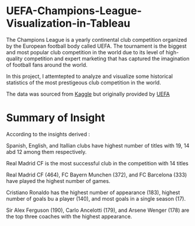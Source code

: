 # UEFA-Champions-League-Visualization-in-Tableau

The Champions League is a yearly continental club competition organized by the European football body called UEFA. The tournament is the biggest and most popular club competition in the world due to its level of high-quality competition and expert marketing that has captured the imagination of football fans around the world.

In this project, I attemtepted to analyze and visualize some historical statistics of the most prestigeous club competition in the world.

The data was sourced from [Kaggle](https://www.kaggle.com/datasets/basharalkuwaiti/champions-league-era-stats) but originally provided by [UEFA](https://www.kaggle.com/datasets/basharalkuwaiti/champions-league-era-stats](https://www.uefa.com/)https://www.uefa.com/)



# Summary of Insight

According to the insights derived :

Spanish, English, and Itallian clubs have highest number of titles with 19, 14 abd 12 among them respectively.

Real Madrid CF is the most successful club in the competition with 14 titles

Real Madrid CF (464), FC Bayern Munchen (372), and FC Barcelona (333) have played the highest number of games.

Cristiano Ronaldo has the highest number of appearance (183), highest number of goals bu a player (140), and most goals in a single season (17).

Sir Alex Ferguson (190), Carlo Ancelotti (179), and Arsene Wenger (178) are the top three coaches with the highest appearance. 

